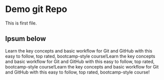 # Demo git Repo

This is first file.


## Ipsum below

Learn the key concepts and basic workflow for Git and GitHub with this easy to follow, top rated, bootcamp-style course!Learn the key concepts and basic workflow for Git and GitHub with this easy to follow, top rated, bootcamp-style course!Learn the key concepts and basic workflow for Git and GitHub with this easy to follow, top rated, bootcamp-style course!